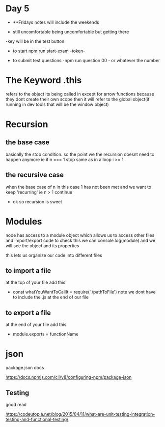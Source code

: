 # Day 5

- \*\*Fridays notes will include the weekends

- still uncomfortable being uncomfortable but getting there

-key will be in the test button

- to start npm run start-exam -token-

- to submit test questions -npm run question 00 - or whatever the number

# The Keyword .this

refers to the object its being called in
except for arrow functions because they dont create their own scope
then it will refer to the global object(if running in dev tools that will be the window object)

# Recursion

## the base case

basically the stop condition. so the point we the recursion doesnt need to happen anymore
ie if n === 1 stop same as in a loop i >= 1

## the recursive case

when the base case of n in this case 1 has not been met and we want to keep 'recurring'
ie n > 1 continue

- ok so recursion is sweet

# Modules

node has access to a module object which allows us to access other files and import/export code
to check this we can console.log(module) and we will see the object and its properties

this lets us organize our code into different files

## to import a file

at the top of your file add this

- const whatYouWantToCallIt = require('./pathToFile')
  note we dont have to include the .js at the end of our file

## to export a file

at the end of your file add this

- module.exports = functionName

# json

package.json docs

https://docs.npmjs.com/cli/v8/configuring-npm/package-json

## Testing

good read

https://codeutopia.net/blog/2015/04/11/what-are-unit-testing-integration-testing-and-functional-testing/
